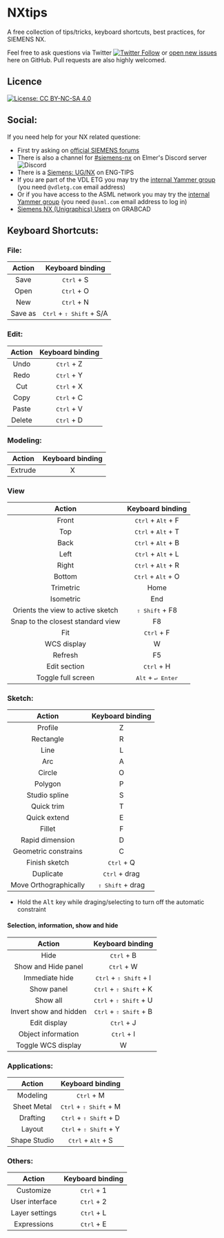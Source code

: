 # NXtips
A free collection of tips/tricks, keyboard shortcuts, best practices, for SIEMENS NX.

Feel free to ask questions via Twitter [![Twitter Follow](https://img.shields.io/twitter/follow/fsfarimani?style=flat-square)](https://twitter.com/fsfarimani) or [open new issues](https://github.com/Foadsf/NXtips/issues) here on GitHub. Pull requests are also highly welcomed.

## Licence
[![License: CC BY-NC-SA 4.0](https://img.shields.io/badge/License-CC%20BY--NC--SA%204.0-lightgrey.svg)](https://creativecommons.org/licenses/by-nc-sa/4.0/)

## Social:

If you need help for your NX related questione:

* First try asking on [official SIEMENS forums](community.sw.siemens.com)
* There is also a channel for [#siemens-nx](https://discord.gg/YM2SFah) on Elmer's Discord server ![Discord](https://img.shields.io/discord/412182089279209474?style=flat-square)
* There is a [Siemens: UG/NX](https://www.eng-tips.com/threadminder.cfm?pid=561) on ENG-TIPS
* If you are part of the VDL ETG you may try the [internal Yammer group](https://www.yammer.com/vdletg.com/#/threads/inGroup?type=in_group&feedId=33947099136&view=all) (you need `@vdletg.com` email address)
* Or if you have access to the ASML network you may try the [internal Yammer group](https://web.yammer.com/main/groups/eyJfdHlwZSI6Ikdyb3VwIiwiaWQiOiI5NDI2OTgifQ/all) (you need `@asml.com` email address to log in)
* [Siemens NX (Unigraphics) Users](https://grabcad.com/groups/siemens-nx-unigraphics-users/) on GRABCAD


## Keyboard Shortcuts:

### File:

|      Action      |       Keyboard binding      |
|:----------------:|:---------------------------:|
|        Save      |          <kbd>Ctrl</kbd>   + S         |
|        Open      |          <kbd>Ctrl</kbd>   + O         |
|        New       |          <kbd>Ctrl</kbd>   + N         |
|     Save   as    |     <kbd>Ctrl</kbd>   + <kbd>⇧ Shift</kbd> + S/A    |

### Edit:

|     Action    |  Keyboard binding |
|:-------------:|:-----------------:|
|      Undo     |     <kbd>Ctrl</kbd>   + Z    |
|      Redo     |     <kbd>Ctrl</kbd>   + Y    |
|       Cut     |     <kbd>Ctrl</kbd>   + X    |
|      Copy     |     <kbd>Ctrl</kbd>   + C    |
|      Paste    |     <kbd>Ctrl</kbd>   + V    |
|     Delete    |     <kbd>Ctrl</kbd>   + D    |

### Modeling:

|     Action     | Keyboard binding |
|:--------------:|:----------------:|
|     Extrude    |         X        |

### View

|                 Action                |     Keyboard binding    |
|:-------------------------------------:|:-----------------------:|
|                  Front                |     <kbd>Ctrl</kbd>   + <kbd>Alt</kbd> + F    |
|                   Top                 |     <kbd>Ctrl</kbd>   + <kbd>Alt</kbd> + T    |
|                  Back                 |     <kbd>Ctrl</kbd>   + <kbd>Alt</kbd> + B    |
|                  Left                 |     <kbd>Ctrl</kbd>   + <kbd>Alt</kbd> + L    |
|                  Right                |     <kbd>Ctrl</kbd>   + <kbd>Alt</kbd> + R    |
|                 Bottom                |     <kbd>Ctrl</kbd>   + <kbd>Alt</kbd> + O    |
|                Trimetric              |           Home          |
|                Isometric              |            End          |
| Orients the view to active sketch     |       <kbd>⇧ Shift</kbd>   + F8      |
|  Snap to the closest standard view    |            F8           |
|                   Fit                 |        <kbd>Ctrl</kbd>   + F       |
|              WCS   display            |             W           |
|                 Refresh               |            F5           |
|             Edit   section            |        <kbd>Ctrl</kbd>   + H       |
|          Toggle   full screen         |       <kbd>Alt</kbd>   + <kbd>↵ Enter</kbd>     |

### Sketch:

|             Action             |    Keyboard binding   |
|:------------------------------:|:---------------------:|
|             Profile            |            Z          |
|            Rectangle           |            R          |
|               Line             |            L          |
|               Arc              |            A          |
|              Circle            |            O          |
|             Polygon            |            P          |
|         Studio   spline        |            S          |
|           Quick   trim         |            T          |
|          Quick   extend        |            E          |
|              Fillet            |            F          |
|        Rapid   dimension       |            D          |
|      Geometric   constrains    |            C          |
|         Finish   sketch        |       <kbd>Ctrl</kbd>   + Q      |
|            Duplicate           |      <kbd>Ctrl</kbd>   + drag    |
|     Move   Orthographically    |     <kbd>⇧ Shift</kbd>   + drag    |

* Hold the <kbd>Alt</kbd> key while draging/selecting to turn off the automatic constraint

#### Selection, information, show and hide

|             Action            |      Keyboard binding     |
|:-----------------------------:|:-------------------------:|
|              Hide             |         <kbd>Ctrl</kbd>   + B        |
|      Show   and Hide panel    |         <kbd>Ctrl</kbd>   + W        |
|        Immediate   hide       |     <kbd>Ctrl</kbd>   + <kbd>⇧ Shift</kbd> + I    |
|           Show panel          |     <kbd>Ctrl</kbd>   + <kbd>⇧ Shift</kbd> + K    |
|            Show all           |     <kbd>Ctrl</kbd>   + <kbd>⇧ Shift</kbd> + U    |
|     Invert show and hidden    |     <kbd>Ctrl</kbd>   + <kbd>⇧ Shift</kbd> + B    |
|         Edit   display        |         <kbd>Ctrl</kbd>   + J        |
|      Object   information     |         <kbd>Ctrl</kbd>   + I        |
|      Toggle   WCS display     |              W            |

### Applications:

|         Action        |      Keyboard binding     |
|:---------------------:|:-------------------------:|
|        Modeling       |          <kbd>Ctrl</kbd> + M         |
|       Sheet Metal     |     <kbd>Ctrl</kbd> +   <kbd>⇧ Shift</kbd> + M    |
|        Drafting       |     <kbd>Ctrl</kbd> +   <kbd>⇧ Shift</kbd> + D    |
|         Layout        |     <kbd>Ctrl</kbd> +   <kbd>⇧ Shift</kbd> + Y    |
|     Shape   Studio    |      <kbd>Ctrl</kbd> + <kbd>Alt</kbd>   + S     |

### Others:

|          Action         | Keyboard binding |
|:-----------------------:|:----------------:|
|         Customize       |      <kbd>Ctrl</kbd> + 1    |
|     User   interface    |      <kbd>Ctrl</kbd> + 2    |
|      Layer settings     |     <kbd>Ctrl</kbd> + L     |
|      Expressions     |     <kbd>Ctrl</kbd> + E     |
